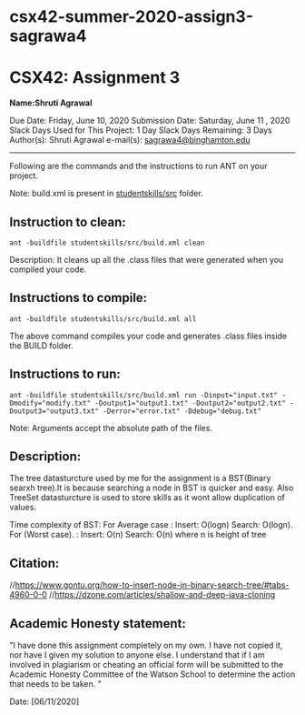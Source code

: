 # csx42-summer-2020-assign3-sagrawa4
# CSX42: Assignment 3
**Name:Shruti Agrawal**

Due Date: Friday, June 10, 2020
Submission Date: Saturday, June 11 , 2020
Slack Days Used for This Project: 1 Day
Slack Days Remaining: 3 Days
Author(s): Shruti Agrawal
e-mail(s): sagrawa4@binghamton.edu

-----------------------------------------------------------------------

Following are the commands and the instructions to run ANT on your project.


Note: build.xml is present in [studentskills/src](./studentskills/src/) folder.

## Instruction to clean:

```commandline
ant -buildfile studentskills/src/build.xml clean
```

Description: It cleans up all the .class files that were generated when you
compiled your code.

## Instructions to compile:

```commandline
ant -buildfile studentskills/src/build.xml all
```
The above command compiles your code and generates .class files inside the BUILD folder.

## Instructions to run:

```commandline
ant -buildfile studentskills/src/build.xml run -Dinput="input.txt" -Dmodify="modify.txt" -Doutput1="output1.txt" -Doutput2="output2.txt" -Doutput3="output3.txt" -Derror="error.txt" -Ddebug="debug.txt"

```
Note: Arguments accept the absolute path of the files.


## Description:

The tree datasturcture used by me for the assignment is a BST(Binary searxh tree).It is because searching a node in BST is quicker and easy. Also TreeSet datasturcture is used to store skills as it wont allow duplication of values.

Time complexity of BST: For Average case :  Insert: O(logn) Search: O(logn).
For (Worst case). :   Insert: O(n) Search: O(n) where n is height of tree

## Citation:

//https://www.gontu.org/how-to-insert-node-in-binary-search-tree/#tabs-4960-0-0
//https://dzone.com/articles/shallow-and-deep-java-cloning 

## Academic Honesty statement:

"I have done this assignment completely on my own. I have not copied
it, nor have I given my solution to anyone else. I understand that if
I am involved in plagiarism or cheating an official form will be
submitted to the Academic Honesty Committee of the Watson School to
determine the action that needs to be taken. "

Date: [06/11/2020]



